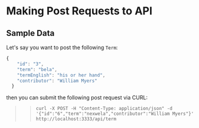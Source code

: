# Making Post Requests to API

## Sample Data

Let's say you want to post the following `Term`:

```js
{
    "id": "3",
    "term": "bela",
    "termEnglish": "his or her hand",
    "contributor": "William Myers"
  }
```

then you can submit the following post request via CURL:

> > `curl -X POST -H "Content-Type: application/json" -d '{"id":"6","term":"nexwela","contributor":"William Myers"}' http://localhost:3333/api/term`
